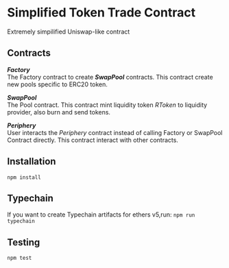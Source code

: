 # Simplified Token Trade Contract
Extremely simpilified Uniswap-like contract

## Contracts
***Factory***   
The Factory contract to create ***SwapPool*** contracts. This contract create new pools specific to ERC20 token.

***SwapPool***      
The Pool contract. This contract mint liquidity token *RToken* to liquidity provider, also burn and send tokens.

***Periphery***   
User interacts the *Periphery* contract instead of calling Factory or SwapPool Contract directly. This contract interact with other contracts. 

## Installation
`npm install ` 

## Typechain
If you want to create Typechain artifacts for ethers v5,run:
`npm run typechain`

## Testing
`npm test `